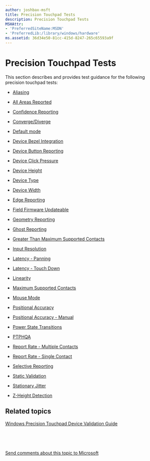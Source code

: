 ```yaml
---
author: joshbax-msft
title: Precision Touchpad Tests
description: Precision Touchpad Tests
MSHAttr:
- 'PreferredSiteName:MSDN'
- 'PreferredLib:/library/windows/hardware'
ms.assetid: 36d34e50-81cc-415d-8247-265c65593a9f
---
```


# Precision Touchpad Tests


This section describes and provides test guidance for the following precision touchpad tests:

-   [Aliasing](aliasing-precision-touchpad-tests.md)

-   [All Areas Reported](all-areas-reported-precision-touchpad-tests.md)

-   [Confidence Reporting](confidence-reporting-precision-touchpad-tests.md)

-   [Converge/Diverge](convergediverge-precision-touchpad-tests.md)

-   [Default mode](default-mode-precision-touchpad-tests.md)

-   [Device Bezel Integration](device-bezel-integration-precision-touchpad-tests.md)

-   [Device Button Reporting](device-button-reporting-precision-touchpad-tests.md)

-   [Device Click Pressure](device-click-pressure-precision-touchpad-tests.md)

-   [Device Height](device-height-precision-touchpad-tests.md)

-   [Device Type](device-type-precision-touchpad-tests.md)

-   [Device Width](device-width-precision-touchpad-tests.md)

-   [Edge Reporting](edge-reporting-precision-touchpad-tests.md)

-   [Field Firmware Updateable](field-firmware-updateable-precision-touchpad-tests.md)

-   [Geometry Reporting](geometry-reporting-precision-touchpad-tests.md)

-   [Ghost Reporting](ghost-reporting-precision-touchpad-tests.md)

-   [Greater Than Maximum Supported Contacts](greater-than-maximum-supported-contacts-precision-touchpad-tests.md)

-   [Input Resolution](input-resolution-precision-touchpad-tests.md)

-   [Latency - Panning](latency---panning-precision-touchpad-tests.md)

-   [Latency - Touch Down](latency---touch-down-precision-touchpad-tests.md)

-   [Linearity](linearity-precision-touchpad-tests.md)

-   [Maximum Supported Contacts](maximum-supported-contacts-precision-touchpad-tests.md)

-   [Mouse Mode](mouse-mode-precision-touchpad-tests.md)

-   [Positional Accuracy](positional-accuracy-precision-touchpad-tests.md)

-   [Positional Accuracy - Manual](positional-accuracy---manual-precision-touchpad-tests.md)

-   [Power State Transitions](power-state-transitions-precision-touchpad-tests.md)

-   [PTPHQA](ptphqa-precision-touchpad-tests.md)

-   [Report Rate - Multiple Contacts](report-rate---multiple-contacts-precision-touchpad-tests.md)

-   [Report Rate - Single Contact](report-rate---single-contact-precision-touchpad-tests.md)

-   [Selective Reporting](selective-reporting-precision-touchpad-tests.md)

-   [Static Validation](static-validation-precision-touchpad-tests.md)

-   [Stationary Jitter](stationary-jitter-precision-touchpad-tests.md)

-   [Z-Height Detection](z-height-detection-precision-touchpad-tests.md)

## Related topics


[Windows Precision Touchpad Device Validation Guide](windows-precision-touchpad-device-validation-guide.md)

 

 

[Send comments about this topic to Microsoft](mailto:wsddocfb@microsoft.com?subject=Documentation%20feedback%20%5Bp_hck\p_hck%5D:%20Precision%20Touchpad%20Tests%20%20RELEASE:%20%284/27/2016%29&body=%0A%0APRIVACY%20STATEMENT%0A%0AWe%20use%20your%20feedback%20to%20improve%20the%20documentation.%20We%20don't%20use%20your%20email%20address%20for%20any%20other%20purpose,%20and%20we'll%20remove%20your%20email%20address%20from%20our%20system%20after%20the%20issue%20that%20you're%20reporting%20is%20fixed.%20While%20we're%20working%20to%20fix%20this%20issue,%20we%20might%20send%20you%20an%20email%20message%20to%20ask%20for%20more%20info.%20Later,%20we%20might%20also%20send%20you%20an%20email%20message%20to%20let%20you%20know%20that%20we've%20addressed%20your%20feedback.%0A%0AFor%20more%20info%20about%20Microsoft's%20privacy%20policy,%20see%20http://privacy.microsoft.com/default.aspx. "Send comments about this topic to Microsoft")





